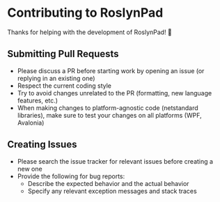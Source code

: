 # Contributing to RoslynPad

Thanks for helping with the development of RoslynPad! 🎉

## Submitting Pull Requests

* Please discuss a PR before starting work by opening an issue (or replying in an existing one)
* Respect the current coding style
* Try to avoid changes unrelated to the PR (formatting, new language features, etc.)
* When making changes to platform-agnostic code (netstandard libraries), make sure to test your changes on all platforms (WPF, Avalonia)

## Creating Issues

* Please search the issue tracker for relevant issues before creating a new one
* Provide the following for bug reports:
  * Describe the expected behavior and the actual behavior
  * Specify any relevant exception messages and stack traces
